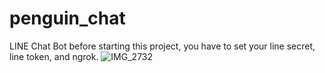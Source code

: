# penguin_chat
LINE Chat Bot
before starting this project, you have to set your line secret, line token, and ngrok.
![IMG_2732](https://user-images.githubusercontent.com/40863219/159105707-723673b5-0e2d-4c24-bece-461d5ad492fe.jpg)
